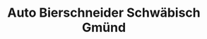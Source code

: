 ---
title: "Auto Bierschneider Schwäbisch Gmünd"
url: /schwaebisch-gmuend/auto-bierschneider-schwaebisch-gmuend/
shop: Autohaus
---
